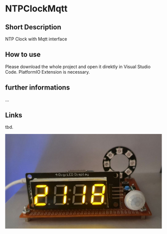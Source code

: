 # NTPClockMqtt
## Short Description 
NTP Clock with Mqtt interface

## How to use
Please download the whole project and open it direktly in Visual Studio Code. 
PlatformIO Extension is necessary.

## further informations
... 

## Links
tbd.

![](https://github.com/AndreasHuth/NTPClockMqtt/blob/master/20200721_212939_.jpg)
